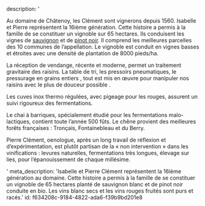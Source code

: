 description: '<p>Au domaine de Châtenoy, les Clément sont vignerons depuis 1560. Isabelle et Pierre représentent la 16ième génération. Cette histoire a permis à la famille de se constituer un vignoble sur 65 hectares. Ils conduisent les vignes de <a href="/fr/grape/sauvignon-blanc/">sauvignon</a> et de <a href="/fr/grape/pinot-noir/">pinot noir</a>. Il comprend les meilleures parcelles des 10 communes de l’appellation. Le vignoble est conduit en vignes basses et étroites avec une densité de plantation de 8000 pieds/ha.</p><p>La réception de vendange, récente et moderne, permet un traitement gravitaire des raisins. La table de tri, les pressoirs pneumatiques, le pressurage en grains entiers , tout est mis en œuvre pour manipuler  nos raisins  avec le plus de douceur possible .</p><p>Les cuves inox thermo régulées, avec pigeage pour les rouges, assurent un suivi rigoureux des fermentations.</p><p>Le chai à barriques, spécialement étudié pour les fermentations malo-lactiques, contient toute l’année 500 fûts. Le chêne provient des meilleures forêts françaises : Tronçais, Fontainebleau et du Berry.</p><p>Pierre Clément, oenologue, après un long travail de réflexion et d’expérimentation, est plutôt  partisan de la « non intervention » dans les vinifications : levures naturelles, fermentations très longues, élevage sur lies, pour l’épanouissement de chaque millésime.</p>'
meta_description: 'Isabelle et Pierre Clément représentent la 16ième génération au domaine. Cette histoire a permis à la famille de se constituer un vignoble de 65 hectares planté de sauvignon blanc et de pinot noir conduite en bio. Les vins blanc secs et les vins rouges fruités sont purs et racés.'
id: f634208c-9184-4822-ada6-f39b9bd201e8
